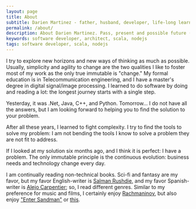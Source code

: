 ```yaml
---
layout: page
title: About
subtitle: Darien Martinez - father, husband, developer, life-long learner.
permalink: /about/
description: About Darien Martinez. Pass, present and possible future (in just a few words).
keywords: software developer, architect, scala, nodejs
tags: software developer, scala, nodejs
---
```


I try to explore new horizons and new ways of thinking as much as possible. Usually, simplicity and agility to change are the two qualities I like to foster most of my work as the only true immutable is "change." My formal education is in Telecommunication engineering, and I have a master's degree in digital signal/image processing. I learned to do software by doing and reading a lot: the longest journey starts with a single step.

Yesterday, it was .Net, Java, C++, and Python. Tomorrow... I do not have all the answers, but I am looking forward to helping you to find the solution to your problem. 

After all these years, I learned to fight complexity. I try to find the tools to solve my problem: I am not bending the tools I know to solve a problem they are not fit to address. 

If I looked at my solution six months ago, and I think it is perfect: I have a problem. The only immutable principle is the continuous evolution: business needs and technology change every day.

I am continually reading non-technical books. Sci-fi and fantasy are my favor, but my favor English-writer is [Salman Rushdie](https://en.wikipedia.org/wiki/Salman_Rushdie), and my favor Spanish-writer is [Alejo Carpentier](https://en.wikipedia.org/wiki/Alejo_Carpentier); so, I read different genres. Similar to my preference for music and films, I certainly enjoy [Rachmaninov](https://en.wikipedia.org/wiki/Sergei_Rachmaninoff), but also enjoy ["Enter Sandman"](https://www.youtube.com/watch?v=CD-E-LDc384) or [this](https://www.youtube.com/watch?v=VMp55KH_3wo).
